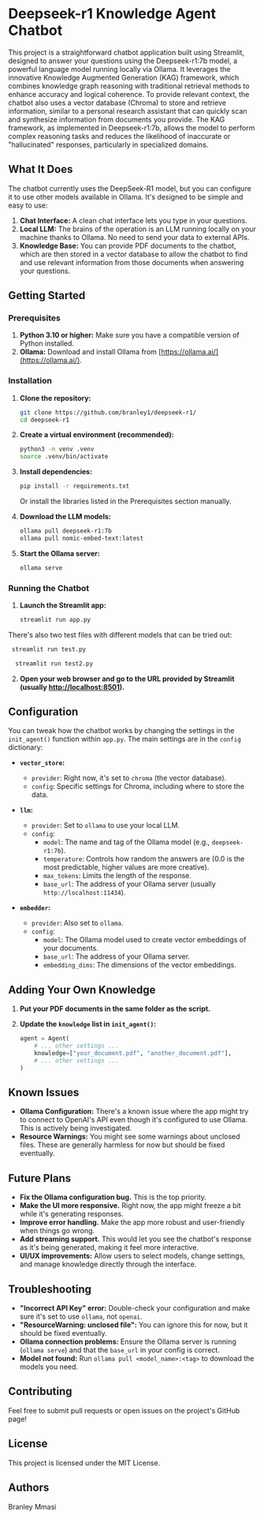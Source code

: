 # Deepseek-r1 Knowledge Agent Chatbot


This project is a straightforward chatbot application built using Streamlit, designed to answer your questions using the Deepseek-r1:7b model, a powerful language model running locally via Ollama. It leverages the innovative Knowledge Augmented Generation (KAG) framework, which combines knowledge graph reasoning with traditional retrieval methods to enhance accuracy and logical coherence. To provide relevant context, the chatbot also uses a vector database (Chroma) to store and retrieve information, similar to a personal research assistant that can quickly scan and synthesize information from documents you provide. The KAG framework, as implemented in Deepseek-r1:7b, allows the model to perform complex reasoning tasks and reduces the likelihood of inaccurate or "hallucinated" responses, particularly in specialized domains.
## What It Does

The chatbot currently uses the DeepSeek-R1 model, but you can configure it to use other models available in Ollama. It's designed to be simple and easy to use:

1. **Chat Interface:**  A clean chat interface lets you type in your questions.
2. **Local LLM:** The brains of the operation is an LLM running locally on your machine thanks to Ollama. No need to send your data to external APIs.
3. **Knowledge Base:** You can provide PDF documents to the chatbot, which are then stored in a vector database to allow the chatbot to find and use relevant information from those documents when answering your questions.

## Getting Started

### Prerequisites

1. **Python 3.10 or higher:**  Make sure you have a compatible version of Python installed.
2. **Ollama:** Download and install Ollama from [https://ollama.ai/](https://ollama.ai/).

### Installation

1. **Clone the repository:**

    ```bash
    git clone https://github.com/branley1/deepseek-r1/
    cd deepseek-r1
    ```

2. **Create a virtual environment (recommended):**

    ```bash
    python3 -m venv .venv
    source .venv/bin/activate
    ```

3. **Install dependencies:**

    ```bash
    pip install -r requirements.txt
    ```
    Or install the libraries listed in the Prerequisites section manually.

4. **Download the LLM models:**

    ```bash
    ollama pull deepseek-r1:7b
    ollama pull nomic-embed-text:latest
    ```

5. **Start the Ollama server:**

    ```bash
    ollama serve
    ```

### Running the Chatbot

1. **Launch the Streamlit app:**

    ```bash
    streamlit run app.py
    ```

  There's also two test files with different models that can be tried out: 
   ```bash
    streamlit run test.py
   ```

  ```bash
    streamlit run test2.py
   ```

  

2. **Open your web browser and go to the URL provided by Streamlit (usually [http://localhost:8501](http://localhost:8501)).**

## Configuration

You can tweak how the chatbot works by changing the settings in the `init_agent()` function within `app.py`. The main settings are in the `config` dictionary:

*   **`vector_store`:**
    *   `provider`: Right now, it's set to `chroma` (the vector database).
    *   `config`:  Specific settings for Chroma, including where to store the data.

*   **`llm`:**
    *   `provider`: Set to `ollama` to use your local LLM.
    *   `config`:
        *   `model`: The name and tag of the Ollama model (e.g., `deepseek-r1:7b`).
        *   `temperature`: Controls how random the answers are (0.0 is the most predictable, higher values are more creative).
        *   `max_tokens`: Limits the length of the response.
        *   `base_url`:  The address of your Ollama server (usually `http://localhost:11434`).

*   **`embedder`:**
    *   `provider`: Also set to `ollama`.
    *   `config`:
        *   `model`: The Ollama model used to create vector embeddings of your documents.
        *   `base_url`: The address of your Ollama server.
        *   `embedding_dims`: The dimensions of the vector embeddings.

## Adding Your Own Knowledge

1. **Put your PDF documents in the same folder as the script.**
2. **Update the `knowledge` list in `init_agent()`:**

    ```python
    agent = Agent(
        # ... other settings ...
        knowledge=["your_document.pdf", "another_document.pdf"],
        # ... other settings ...
    )
    ```

## Known Issues

*   **Ollama Configuration:** There's a known issue where the app might try to connect to OpenAI's API even though it's configured to use Ollama. This is actively being investigated.
*   **Resource Warnings:** You might see some warnings about unclosed files. These are generally harmless for now but should be fixed eventually.

## Future Plans

*   **Fix the Ollama configuration bug.** This is the top priority.
*   **Make the UI more responsive.**  Right now, the app might freeze a bit while it's generating responses.
*   **Improve error handling.** Make the app more robust and user-friendly when things go wrong.
*   **Add streaming support.**  This would let you see the chatbot's response as it's being generated, making it feel more interactive.
*   **UI/UX improvements:**  Allow users to select models, change settings, and manage knowledge directly through the interface.

## Troubleshooting

*   **"Incorrect API Key" error:**  Double-check your configuration and make sure it's set to use `ollama`, not `openai`.
*   **"ResourceWarning: unclosed file":** You can ignore this for now, but it should be fixed eventually.
*   **Ollama connection problems:** Ensure the Ollama server is running (`ollama serve`) and that the `base_url` in your config is correct.
*   **Model not found:** Run `ollama pull <model_name>:<tag>` to download the models you need.

## Contributing

Feel free to submit pull requests or open issues on the project's GitHub page!

## License

This project is licensed under the MIT License.

## Authors
Branley Mmasi
